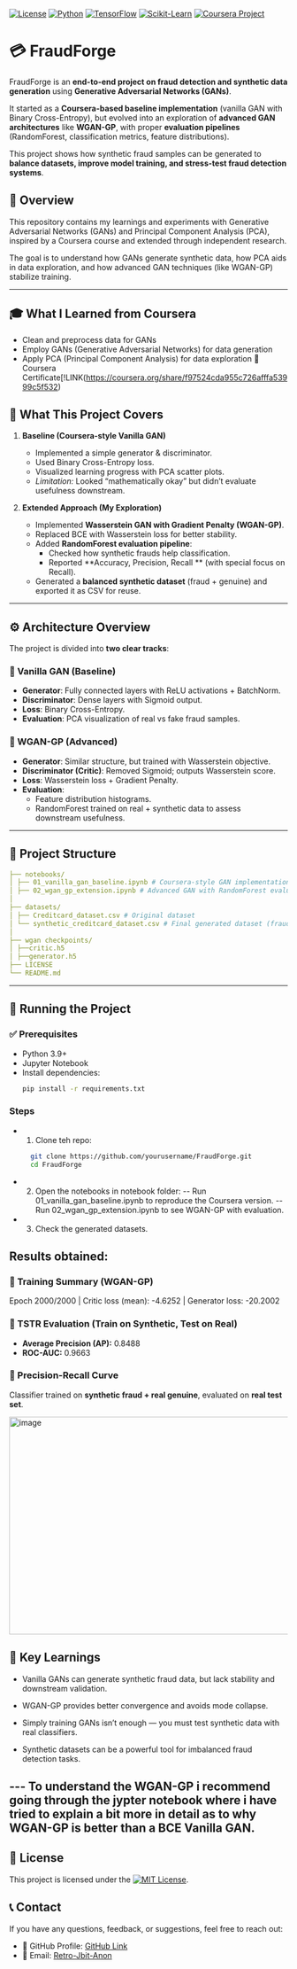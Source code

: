 [![License](https://img.shields.io/badge/License-MIT-blue.svg)](LICENSE)
[![Python](https://img.shields.io/badge/Python-3.9+-yellow.svg)](https://www.python.org/)
[![TensorFlow](https://img.shields.io/badge/TensorFlow-2.x-orange.svg)](https://www.tensorflow.org/)
[![Scikit-Learn](https://img.shields.io/badge/Scikit--Learn-Ready-green.svg)](https://scikit-learn.org/stable/)
[![Coursera Project](https://img.shields.io/badge/Portfolio-Coursera_Project-blue.svg)](https://coursera.org/share/f97524cda955c726afffa53999c5f532)

# 💳 FraudForge

FraudForge is an **end-to-end project on fraud detection and synthetic data generation** using **Generative Adversarial Networks (GANs)**.  

It started as a **Coursera-based baseline implementation** (vanilla GAN with Binary Cross-Entropy), but evolved into an exploration of **advanced GAN architectures** like **WGAN-GP**, with proper **evaluation pipelines** (RandomForest, classification metrics, feature distributions).  

This project shows how synthetic fraud samples can be generated to **balance datasets, improve model training, and stress-test fraud detection systems**.

## 📌 Overview

This repository contains my learnings and experiments with Generative Adversarial Networks (GANs) and Principal Component Analysis (PCA), inspired by a Coursera course and extended through independent research.

The goal is to understand how GANs generate synthetic data, how PCA aids in data exploration, and how advanced GAN techniques (like WGAN-GP) stabilize training.

---
## 🎓 What I Learned from Coursera

   - Clean and preprocess data for GANs
   - Employ GANs (Generative Adversarial Networks) for data generation
   - Apply PCA (Principal Component Analysis) for data exploration
📖 Coursera Certificate[!LINK(https://coursera.org/share/f97524cda955c726afffa53999c5f532)

## 🧠 What This Project Covers

1. **Baseline (Coursera-style Vanilla GAN)**
   - Implemented a simple generator & discriminator.
   - Used Binary Cross-Entropy loss.
   - Visualized learning progress with PCA scatter plots.
   - *Limitation:* Looked “mathematically okay” but didn’t evaluate usefulness downstream.

2. **Extended Approach (My Exploration)**
   - Implemented **Wasserstein GAN with Gradient Penalty (WGAN-GP)**.
   - Replaced BCE with Wasserstein loss for better stability.
   - Added **RandomForest evaluation pipeline**:
     - Checked how synthetic frauds help classification.
     - Reported **Accuracy, Precision, Recall ** (with special focus on Recall).
   - Generated a **balanced synthetic dataset** (fraud + genuine) and exported it as CSV for reuse.

---

## ⚙️ Architecture Overview

The project is divided into **two clear tracks**:

### 🔹 Vanilla GAN (Baseline)
- **Generator**: Fully connected layers with ReLU activations + BatchNorm.
- **Discriminator**: Dense layers with Sigmoid output.
- **Loss**: Binary Cross-Entropy.
- **Evaluation**: PCA visualization of real vs fake fraud samples.

### 🔹 WGAN-GP (Advanced)
- **Generator**: Similar structure, but trained with Wasserstein objective.
- **Discriminator (Critic)**: Removed Sigmoid; outputs Wasserstein score.
- **Loss**: Wasserstein loss + Gradient Penalty.
- **Evaluation**:  
  - Feature distribution histograms.  
  - RandomForest trained on real + synthetic data to assess downstream usefulness.  

---

## 📂 Project Structure

``` yaml
├── notebooks/
│ ├── 01_vanilla_gan_baseline.ipynb # Coursera-style GAN implementation
│ ├── 02_wgan_gp_extension.ipynb # Advanced GAN with RandomForest evaluation
│
├── datasets/
│ ├── Creditcard_dataset.csv # Original dataset
│ └── synthetic_creditcard_dataset.csv # Final generated dataset (fraud + genuine)
│
├── wgan checkpoints/
│ ├──critic.h5
│ ├──generator.h5
├── LICENSE
└── README.md
```
---

## 🚀 Running the Project

### ✅ Prerequisites
- Python 3.9+
- Jupyter Notebook
- Install dependencies:
  ```bash
  pip install -r requirements.txt
  ```
### Steps
- 1. Clone teh repo:
   ```bash
     git clone https://github.com/yourusername/FraudForge.git
     cd FraudForge
   ```
- 2. Open the notebooks in notebook folder:
-- Run 01_vanilla_gan_baseline.ipynb to reproduce the Coursera version.
-- Run 02_wgan_gp_extension.ipynb to see WGAN-GP with evaluation.
- 3. Check the generated datasets.
 
## Results obtained:
### 🔹 Training Summary (WGAN-GP)
Epoch 2000/2000 | Critic loss (mean): -4.6252 | Generator loss: -20.2002

### 🔹 TSTR Evaluation (Train on Synthetic, Test on Real)
- **Average Precision (AP):** 0.8488  
- **ROC-AUC:** 0.9663  

### 🔹 Precision-Recall Curve
Classifier trained on **synthetic fraud + real genuine**, evaluated on **real test set**.

<img width="665" height="393" alt="image" src="https://github.com/user-attachments/assets/80d36e21-543d-47b3-bc2c-e0a7338f5182" />

## 🎯 Key Learnings

- Vanilla GANs can generate synthetic fraud data, but lack stability and downstream validation.

- WGAN-GP provides better convergence and avoids mode collapse.

- Simply training GANs isn’t enough — you must test synthetic data with real classifiers.

- Synthetic datasets can be a powerful tool for imbalanced fraud detection tasks.

**---**
To understand the WGAN-GP i recommend going through the jypter notebook where i have tried to explain a bit more in detail as to why WGAN-GP is better than a BCE Vanilla GAN.
---

## 📄 License

This project is licensed under the [![MIT License](https://img.shields.io/badge/License-MIT-blue.svg )](LICENSE).

## 📞 Contact

If you have any questions, feedback, or suggestions, feel free to reach out:

- 💼 GitHub Profile: [GitHub Link]( https://github.com/Retro-Jbit-Anon )
- 📧 Email: [Retro-Jbit-Anon](mailto:jidaarabbas@gmail.com)
